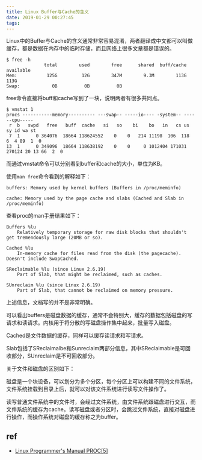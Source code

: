 ```yaml
---
title: Linux Buffer与Cache的含义
date: 2019-01-29 00:27:45
tags:
---
```


Linux中的Buffer与Cache的含义通常非常容易混淆，两者翻译成中文都可以叫做缓存，都是数据在内存中的临时存储，而且网络上很多文章都是错误的。

```
$ free -h
              total        used        free      shared  buff/cache   available
Mem:           125G         12G        347M        9.3M        113G        113G
Swap:            0B          0B          0B
```

free命令直接将buff和cache写到了一块，说明两者有很多共同点。

```
$ vmstat 1
procs -----------memory---------- ---swap-- -----io---- -system-- ------cpu-----
 r  b   swpd   free   buff  cache   si   so    bi    bo   in   cs us sy id wa st
 7  1      0 364076  18664 118624552    0    0   214 11198  106  118  6  4 89  1  0
13  1      0 349096  18664 118638192    0    0     0 1012404 171031 270124 20 13 66  2  0
```

而通过vmstat命令可以分别看到buffer和cache的大小，单位为KB。

使用`man free`命令看到的解释如下：

```
buffers: Memory used by kernel buffers (Buffers in /proc/meminfo)

cache: Memory used by the page cache and slabs (Cached and Slab in /proc/meminfo)
```

查看proc的man手册结果如下：

```
Buffers %lu
    Relatively temporary storage for raw disk blocks that shouldn't get tremendously large (20MB or so).

Cached %lu
    In-memory cache for files read from the disk (the pagecache).  Doesn't include SwapCached.

SReclaimable %lu (since Linux 2.6.19)
    Part of Slab, that might be reclaimed, such as caches.

SUnreclaim %lu (since Linux 2.6.19)
    Part of Slab, that cannot be reclaimed on memory pressure.
```

上述信息，文档写的并不是非常明确。

可以看出buffers是磁盘数据的缓存，通常不会特别大，缓存的数据包括磁盘的写请求和读请求。内核用于将分散的写磁盘操作集中起来，批量写入磁盘。

Cached是文件数据的缓存，同样可以缓存读请求和写请求。

Slab包括了SReclaimalbe和Sunreclaim两部分信息，其中SReclaimable是可回收部分，SUnreclaim是不可回收部分。

关于文件和磁盘的区别如下：

磁盘是一个块设备，可以划分为多个分区，每个分区上可以构建不同的文件系统，文件系统挂载到目录上后，就可以对该文件系统进行读写文件操作了。

读写普通文件系统中的文件时，会经过文件系统，由文件系统跟磁盘进行交互，而文件系统的缓存为cache。读写磁盘或者分区时，会跳过文件系统，直接对磁盘进行操作，而操作系统对磁盘的缓存称之为buffer。

## ref

- [Linux Programmer's Manual PROC[5]](http://man7.org/linux/man-pages/man5/proc.5.html)

